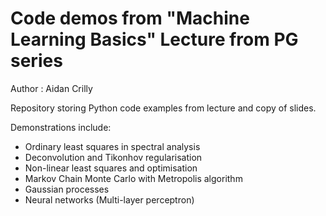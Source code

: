 # Code demos from "Machine Learning Basics" Lecture from PG series

Author : Aidan Crilly

Repository storing Python code examples from lecture and copy of slides.

Demonstrations include:
- Ordinary least squares in spectral analysis
- Deconvolution and Tikonhov regularisation
- Non-linear least squares and optimisation
- Markov Chain Monte Carlo with Metropolis algorithm
- Gaussian processes
- Neural networks (Multi-layer perceptron)
